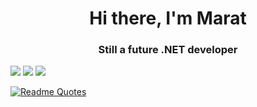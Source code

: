 <h1 align="center">Hi there, I'm Marat</h1>
<h3 align="center" >Still a future .NET developer</h3>

![](https://github-profile-summary-cards.vercel.app/api/cards/profile-details?username=dotneteeer&theme=solarized_dark)
![](https://github-profile-summary-cards.vercel.app/api/cards/stats?username=dotneteeer&theme=solarized_dark)
![](https://github-profile-summary-cards.vercel.app/api/cards/productive-time?username=dotneteeer&theme=solarized_dark)

[![Readme Quotes](https://quotes-github-readme.vercel.app/api?type=horizontal&theme=dark)](https://github.com/piyushsuthar/github-readme-quotes)


